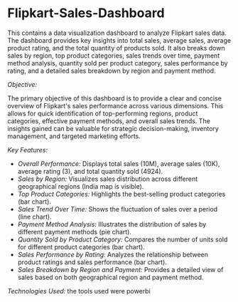 # Flipkart-Sales-Dashboard

This contains a data visualization dashboard to analyze Flipkart sales data. The dashboard provides key insights into total sales, average sales, average product rating, and the total quantity of products sold. It also breaks down sales by region, top product categories, sales trends over time, payment method analysis, quantity sold per product category, sales performance by rating, and a detailed sales breakdown by region and payment method.

*Objective:*

The primary objective of this dashboard is to provide a clear and concise overview of Flipkart's sales performance across various dimensions. This allows for quick identification of top-performing regions, product categories, effective payment methods, and overall sales trends. The insights gained can be valuable for strategic decision-making, inventory management, and targeted marketing efforts.

*Key Features:*

* *Overall Performance:* Displays total sales (10M), average sales (10K), average rating (3), and total quantity sold (4924).
* *Sales by Region:* Visualizes sales distribution across different geographical regions (India map is visible).
* *Top Product Categories:* Highlights the best-selling product categories (bar chart).
* *Sales Trend Over Time:* Shows the fluctuation of sales over a period (line chart).
* *Payment Method Analysis:* Illustrates the distribution of sales by different payment methods (pie chart).
* *Quantity Sold by Product Category:* Compares the number of units sold for different product categories (bar chart).
* *Sales Performance by Rating:* Analyzes the relationship between product ratings and sales performance (bar chart).
* *Sales Breakdown by Region and Payment:* Provides a detailed view of sales based on both geographical region and payment method.

*Technologies Used:* the tools used were powerbi 

